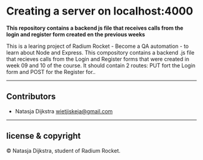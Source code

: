 # Creating a server on localhost:4000 

**This repository contains a backend js file that receives calls from the login and register form created en the previous weeks**

This is a learing project of Radium Rocket - Become a QA automation - to learn about Node and Express.
This compository contains a backend .js file that recieves calls from the Login and Register forms that were created in week 09 and 10 of the course. It should contain 2 routes: PUT fort the Login form and POST for the Register for..

---

## Contributors

- Natasja Dijkstra <wietjiskeja@gmail.com>

---

## license & copyright

© Natasja Dijkstra, student of Radium Rocket.